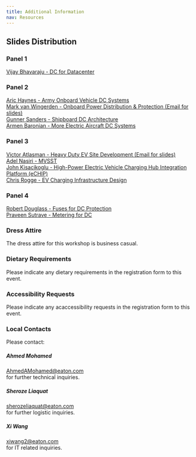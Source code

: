 ```yaml
---
title: Additional Information
nav: Resources
---
```


## Slides Distribution
### Panel 1
[Vijay Bhavaraju - DC for Datacenter](https://xiwang-eaton.github.io/DCworkshop.github.io/assets\vijay.pdf)  

### Panel 2
[Aric Haynes - Army Onboard Vehicle DC Systems](https://xiwang-eaton.github.io/DCworkshop.github.io/assets\aric.pdf)  
[Mark van Wingerden - Onboard Power Distribution & Protection (Email for slides)](mailto:markvanwingerden@eaton.com)  
[Gunner Sanders - Shipboard DC Architecture](https://xiwang-eaton.github.io/DCworkshop.github.io/assets\gunner.pdf)  
[Armen Baronian - More Electric Aircraft DC Systems](https://xiwang-eaton.github.io/DCworkshop.github.io/assets\armen.pdf)  

### Panel 3
[Victor Atlasman - Heavy Duty EV Site Development (Email for slides)](mailto:vatlasman@wattev.com)  
[Adel Nasiri - MVSST](https://xiwang-eaton.github.io/DCworkshop.github.io/assets\nasiri.pdf)  
[John Kisacikoglu - High-Power Electric Vehicle Charging Hub Integration Platform (eCHIP)](https://xiwang-eaton.github.io/DCworkshop.github.io/assets\john.pdf)  
[Chris Rogge - EV Charging Infrastructure Design](https://xiwang-eaton.github.io/DCworkshop.github.io/assets\chris.pdf)  

### Panel 4
[Robert Douglass - Fuses for DC Protection](https://xiwang-eaton.github.io/DCworkshop.github.io/assets\robert.pdf)  
[Praveen Sutrave - Metering for DC](https://xiwang-eaton.github.io/DCworkshop.github.io/assets\praveen.pdf)  




### Dress Attire 
The dress attire for this workshop is business casual.

### Dietary Requirements
Please indicate any dietary requirements in the registration form to this event.

### Accessibility Requests
Please indicate any acaccessibility requests in the registration form to this event.

### Local Contacts

Please contact:  

##### Ahmed Mohamed
[AhmedAMohamed@eaton.com](mailto:AhmedAMohamed@eaton.com)  
for further technical inquiries.

##### Sheroze Liaquat
[sherozeliaquat@eaton.com](mailto:sherozeliaquat@eaton.com)  
for further logistic inquiries.

##### Xi Wang
[xiwang2@eaton.com](mailto:xiwang2@eaton.com)  
for IT related inquiries.
